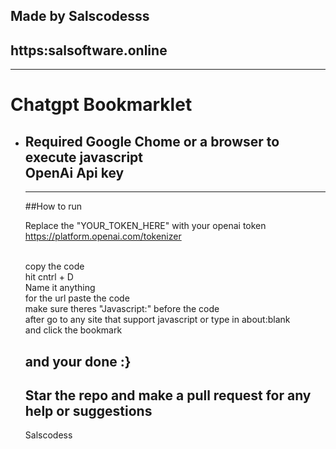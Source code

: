 ## Made by Salscodesss
## https:salsoftware.online
----

# Chatgpt Bookmarklet

- Required
  Google Chome or a browser to execute javascript
  <br/>OpenAi Api key
  -----

  ----
  ##How to run

  Replace the "YOUR_TOKEN_HERE" with your openai token
  https://platform.openai.com/tokenizer

  <br/> copy the code
  <br/> hit cntrl + D
  <br/> Name it anything
  <br/> for the url paste the code
  <br/> make sure theres "Javascript:" before the code
  <br/> after go to any site that support javascript or type in about:blank
  <br/>and click the bookmark

  and your done :}
  ----

  Star the repo and make a pull request for any help or suggestions
  ---

  Salscodess


